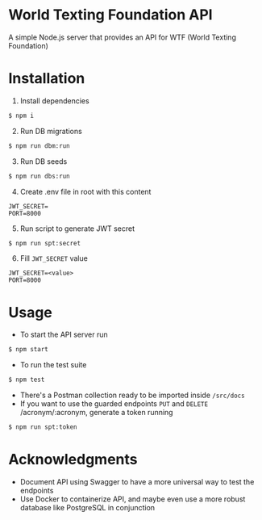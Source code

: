 # World Texting Foundation API
A simple Node.js server that provides an API for WTF (World Texting Foundation)

# Installation
1. Install dependencies
```bash
$ npm i
```
2. Run DB migrations
```bash
$ npm run dbm:run
```
3. Run DB seeds
```bash
$ npm run dbs:run
```
4. Create .env file in root with this content
```
JWT_SECRET=
PORT=8000
```
5. Run script to generate JWT secret
```bash
$ npm run spt:secret
```
6. Fill `JWT_SECRET` value
```
JWT_SECRET=<value>
PORT=8000
```

# Usage
- To start the API server run
```bash
$ npm start
```
- To run the test suite
```bash
$ npm test
```
- There's a Postman collection ready to be imported inside `/src/docs`
- If you want to use the guarded endpoints `PUT` and `DELETE` /acronym/:acronym, generate a token running
```bash
$ npm run spt:token
```

# Acknowledgments
- Document API using Swagger to have a more universal way to test the endpoints
- Use Docker to containerize API, and maybe even use a more robust database like PostgreSQL in conjunction
